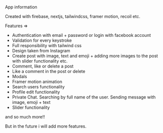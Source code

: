 
App information

Created with firebase, nextjs, tailwindcss, framer motion, recoil etc.

Features =>

+ Authentication with email + password or login with facebook account
+ Validation for every keystroke
+ Full responsibility with tailwind css
+ Design taken from Instagram
+ Create post with image, text and emoji + adding more images to the post with slider functionality etc.
+ Comment, like or delete a post
+ Like a comment in the post or delete
+ Modals 
+ Framer motion animation
+ Search users functionality
+ Profile edit functionality
+ Private Chat. Searching by full name of the user. Sending message with image, emoji + text
+ Slider functionality


and so much more!!

But in the future i will add more features.


